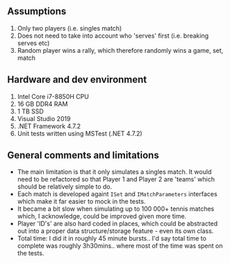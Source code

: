 ## Assumptions

1. Only two players (i.e. singles match)
2. Does not need to take into account who 'serves' first (i.e. breaking serves etc)
3. Random player wins a rally, which therefore randomly wins a game, set, match

## Hardware and dev environment

1. Intel Core i7-8850H CPU
2. 16 GB DDR4 RAM
3. 1 TB SSD
4. Visual Studio 2019
5. .NET Framework 4.7.2
6. Unit tests written using MSTest (.NET 4.7.2)

## General comments and limitations

* The main limitation is that it only simulates a singles match. It would need to be refactored so that Player 1 and Player 2 are 'teams' which should be relatively simple to do.
* Each match is developed againt `ISet` and `IMatchParameters` interfaces which make it far easier to mock in the tests.
* It became a bit slow when simulating up to 100 000+ tennis matches which, I acknowledge, could be improved given more time.
* Player 'ID's' are also hard coded in places, which could be abstracted out into a proper data structure/storage feature - even its own class.
* Total time: I did it in roughly 45 minute bursts.. I'd say total time to complete was roughly 3h30mins.. where most of the time was spent on the tests.